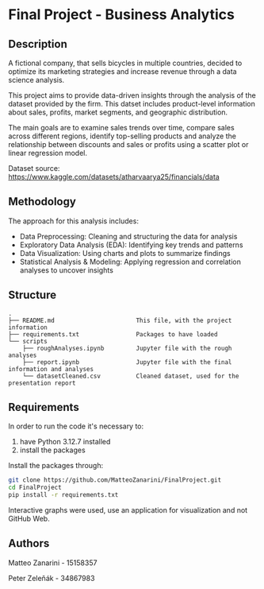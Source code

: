 # Final Project - Business Analytics 

## Description
A fictional company, that sells bicycles in multiple countries, decided to optimize its marketing strategies and increase revenue through a data science analysis. 


This project aims to provide data-driven insights through the analysis of the dataset provided by the firm. This datset includes product-level information about sales, profits, market segments, and geographic distribution.

The main goals are to examine sales trends over time, compare sales across different regions, identify top-selling products and analyze the relationship between discounts and sales or profits using a scatter plot or linear regression model.

Dataset source: https://www.kaggle.com/datasets/atharvaarya25/financials/data

## Methodology
The approach for this analysis includes:
- Data Preprocessing: Cleaning and structuring the data for analysis
- Exploratory Data Analysis (EDA): Identifying key trends and patterns
- Data Visualization: Using charts and plots to summarize findings
- Statistical Analysis & Modeling: Applying regression and correlation analyses to uncover insights

## Structure

    .
    ├── README.md                       This file, with the project information
    ├── requirements.txt                Packages to have loaded
    └── scripts
        ├── roughAnalyses.ipynb         Jupyter file with the rough analyses
        ├── report.ipynb                Jupyter file with the final information and analyses
        └── datasetCleaned.csv          Cleaned dataset, used for the presentation report

## Requirements
In order to run the code it's necessary to:
1. have Python 3.12.7 installed
2. install the packages

Install the packages through:
```bash
git clone https://github.com/MatteoZanarini/FinalProject.git
cd FinalProject
pip install -r requirements.txt
```

Interactive graphs were used, use an application for visualization and not GitHub Web.

## Authors
Matteo Zanarini - 15158357

Peter Zeleňák - 34867983
